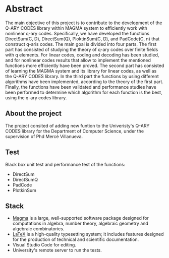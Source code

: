 # Abstract

The main objective of this project is to contribute to the development of the Q-ARY CODES library within MAGMA system to efficiently work with nonlinear q-ary codes.
Specifically, we have developed the functions DirectSum(C, D), DirectSum(Q), PloktinSum(C, D),  and PadCode(C, n) that construct q-aris codes. 
The main goal is divided into four parts. The first part has consisted of studying the theory of q-ary codes over finite fields with q elements. 
For linear codes, coding and decoding has been studied, and for nonlinear codes results that allow to implement the mentioned functions more efficiently have been proved. 
The second part has consisted of learning the MAGMA system and its library for linear codes, as well as the Q-ARY CODES library. 
In the third part the functions by using different algorithms have been implemented, according to the theory of the first part. 
Finally, the functions have been validated and performance studies have been performed to determine which algorithm for each function is the best, using the q-ary codes library.

## About the project

The project consited of adding new funtion to the Univeristy's Q-ARY CODES library for the Department of Computer Science, under the supervision of Phd Mercè Villanueva.

## Test

Black box unit test and performance test of the functions:
- DirectSum
- DirectSumQ
- PadCode
- PlotkinSum

## Stack
- [Magma](http://magma.maths.usyd.edu.au/magma/) is a large, well-supported software package designed for computations in algebra, number theory, algebraic geometry and algebraic combinatorics.
- [LaTeX](https://www.latex-project.org/) is a high-quality typesetting system; it includes features designed for the production of technical and scientific documentation.
- Visual Studio Code for editing.
- University's remote server to run the tests.

